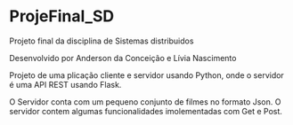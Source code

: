 # ProjeFinal_SD
Projeto final da disciplina de Sistemas distribuidos

Desenvolvido por Anderson da Conceição e Lívia Nascimento

Projeto de uma plicação cliente e servidor usando Python, onde o servidor é uma API REST usando Flask.

O Servidor conta com um pequeno conjunto de filmes no formato Json.
O servidor contem algumas funcionalidades imolementadas com Get e Post.
